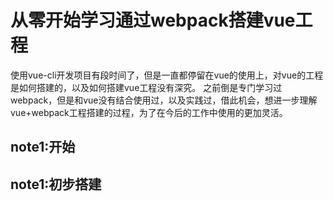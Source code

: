  # 从零开始学习通过webpack搭建vue工程

 使用vue-cli开发项目有段时间了，但是一直都停留在vue的使用上，对vue的工程是如何搭建的，以及如何搭建vue工程没有深究。
 之前倒是专门学习过webpack，但是和vue没有结合使用过，以及实践过，借此机会，想进一步理解vue+webpack工程搭建的过程，为了在今后的工作中使用的更加灵活。

## note1:开始
## note1:初步搭建
